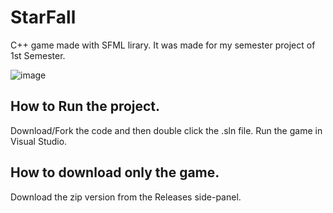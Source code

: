 # StarFall
 C++ game made with SFML lirary. It was made for my semester project of 1st Semester. 
 
 ![image](https://github.com/thehamzaihsan/StarFall/assets/85873694/5b5cca51-733c-4a23-8625-1f461228f17e)

## How to Run the project.
  Download/Fork the code and then double click the .sln file.
  Run the game in Visual Studio.

## How to download only the game.
  Download the zip version from the Releases side-panel.

